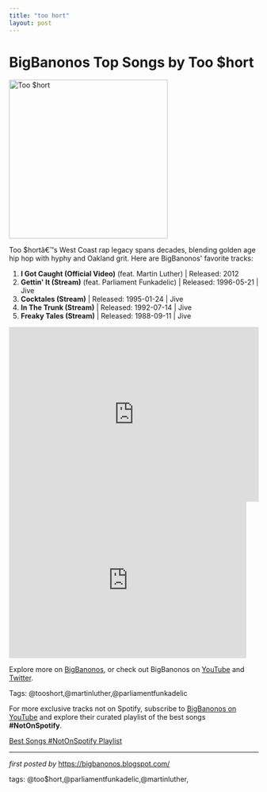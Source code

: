 ```yaml
---
title: "too hort"
layout: post
---
```

<h1>BigBanonos Top Songs by Too $hort</h1>
<div class="separator"> <a href="https://www.okayplayer.com/media-library/too-hort.jpg?id=33161506&width=980" > <img alt="Too $hort" border="0" width="320" data-original-height="480" data-original-width="640" src="https://www.okayplayer.com/media-library/too-hort.jpg?id=33161506&width=980"/> </a>
</div>
<p>Too $hortâ€™s West Coast rap legacy spans decades, blending golden age hip hop with hyphy and Oakland grit. Here are BigBanonos' favorite tracks:</p> <ol> <li><strong>I Got Caught (Official Video)</strong> (feat. Martin Luther) | Released: 2012</li> <li><strong>Gettin' It (Stream)</strong> (feat. Parliament Funkadelic) | Released: 1996-05-21 | Jive</li> <li><strong>Cocktales (Stream)</strong> | Released: 1995-01-24 | Jive</li> <li><strong>In The Trunk (Stream)</strong> | Released: 1992-07-14 | Jive</li> <li><strong>Freaky Tales (Stream)</strong> | Released: 1988-09-11 | Jive</li>
</ol> <div> <iframe src="https://open.spotify.com/embed/playlist/34aJJspamm6PlwVdJuznFh?utm_source=generator" width="100%" height="352" frameborder="0" allowfullscreen="" allow="autoplay; clipboard-write; encrypted-media; fullscreen; picture-in-picture" loading="lazy"></iframe>
</div> <div> <iframe allowfullscreen="" frameborder="0" height="315" src="https://www.youtube.com/embed/qbeYZK4pRUQ?list=PLtuNtuTatqI3X01zTqiujiaUhFaK1PjKA" width="95%"></iframe><br />
</div> <p>Explore more on <a href="https://bigbanonos.blogspot.com/">BigBanonos</a>, or check out BigBanonos on <a href="https://www.youtube.com/@BigBanonos">YouTube</a> and <a href="https://x.com/bigbanonos">Twitter</a>.</p> <p>Tags: @tooshort,@martinluther,@parliamentfunkadelic</p>


<!--Subscribe and Playlist Links-->
<div>
    <p>For more exclusive tracks not on Spotify, subscribe to <a href="https://www.youtube.com/@BigBanonos" target="_blank">BigBanonos on YouTube</a> and explore their curated playlist of the best songs <strong>#NotOnSpotify</strong>.</p>
    <p><a href="https://www.youtube.com/playlist?list=PLtuNtuTatqI0kFahUCbtbfenC_ET5O_tr" target="_blank">Best Songs #NotOnSpotify Playlist<br /></a></p></div>

<hr />

<p><em>first posted by</em> <a href="https://bigbanonos.blogspot.com/" rel="noopener" target="_new">https://bigbanonos.blogspot.com/</a></p>

<p>tags: @too$hort,@parliamentfunkadelic,@martinluther,</p>
